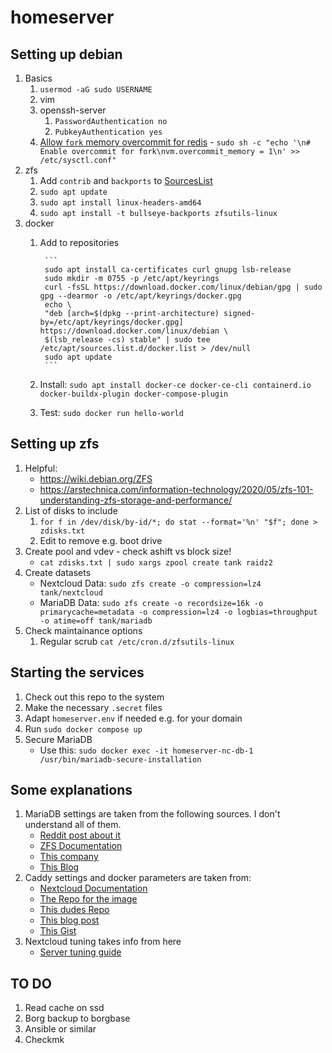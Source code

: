 # homeserver

## Setting up debian
1. Basics
    1. `usermod -aG sudo USERNAME`
    2. vim
    3. openssh-server
        1. `PasswordAuthentication no`
        2. `PubkeyAuthentication yes`
    4. [Allow `fork` memory overcommit for redis](https://redis.io/docs/getting-started/faq/#background-saving-fails-with-a-fork-error-on-linux) - `sudo sh -c "echo '\n# Enable overcommit for fork\nvm.overcommit_memory = 1\n' >> /etc/sysctl.conf"`
2. zfs
    1. Add `contrib` and `backports` to [SourcesList](https://wiki.debian.org/SourcesList)
    2. `sudo apt update`
    3. `sudo apt install linux-headers-amd64`
    4. `sudo apt install -t bullseye-backports zfsutils-linux`
3. docker
    1. Add to repositories

            ```
            sudo apt install ca-certificates curl gnupg lsb-release
            sudo mkdir -m 0755 -p /etc/apt/keyrings
            curl -fsSL https://download.docker.com/linux/debian/gpg | sudo gpg --dearmor -o /etc/apt/keyrings/docker.gpg
            echo \
            "deb [arch=$(dpkg --print-architecture) signed-by=/etc/apt/keyrings/docker.gpg] https://download.docker.com/linux/debian \
            $(lsb_release -cs) stable" | sudo tee /etc/apt/sources.list.d/docker.list > /dev/null
            sudo apt update
            ```
    2. Install: `sudo apt install docker-ce docker-ce-cli containerd.io docker-buildx-plugin docker-compose-plugin`
    3. Test: `sudo docker run hello-world`

## Setting up zfs
1. Helpful:
    - https://wiki.debian.org/ZFS
    - https://arstechnica.com/information-technology/2020/05/zfs-101-understanding-zfs-storage-and-performance/
2. List of disks to include
    1. `for f in /dev/disk/by-id/*; do stat --format='%n' "$f"; done > zdisks.txt`
    2. Edit to remove e.g. boot drive
3. Create pool and vdev - check ashift vs block size!
    - `cat zdisks.txt | sudo xargs zpool create tank raidz2 `
4. Create datasets
    - Nextcloud Data: `sudo zfs create -o compression=lz4 tank/nextcloud`
    - MariaDB Data: `sudo zfs create -o recordsize=16k -o primarycache=metadata -o compression=lz4 -o logbias=throughput -o atime=off tank/mariadb`
5. Check maintainance options
    1. Regular scrub `cat /etc/cron.d/zfsutils-linux`

## Starting the services
1. Check out this repo to the system
2. Make the necessary `.secret` files
3. Adapt `homeserver.env` if needed e.g. for your domain
3. Run `sudo docker compose up`
4. Secure MariaDB
    - Use this: `sudo docker exec -it homeserver-nc-db-1 /usr/bin/mariadb-secure-installation`

## Some explanations
1. MariaDB settings are taken from the following sources. I don't understand all of them.
    - [Reddit post about it](https://www.reddit.com/r/zfs/comments/u1xklc/mariadbmysql_database_settings_for_zfs/)
    - [ZFS Documentation](https://openzfs.github.io/openzfs-docs/Performance%20and%20Tuning/Workload%20Tuning.html#mysql)
    - [This company](https://www.percona.com/blog/mysql-zfs-performance-update/)
    - [This Blog](https://shatteredsilicon.net/mysql-mariadb-innodb-on-zfs/)
2. Caddy settings and docker parameters are taken from:
    - [Nextcloud Documentation](https://github.com/nextcloud/documentation/blob/master/admin_manual/configuration_server/reverse_proxy_configuration.rst)
    - [The Repo for the image](https://github.com/lucaslorentz/caddy-docker-proxy)
    - [This dudes Repo](https://github.com/blazekjan/docker-selfhosted-apps)
    - [This blog post](https://dev.to/jhot/caddy-docker-proxy-like-traefik-but-better-565l)
    - [This Gist](https://gist.github.com/tmo1/72a9dc98b0b6b75f7e4ec336cdc399e1)
3. Nextcloud tuning takes info from here
	- [Server tuning guide](https://docs.nextcloud.com/server/21/admin_manual/installation/server_tuning.html)

## TO DO
1. Read cache on ssd
2. Borg backup to borgbase
3. Ansible or similar
4. Checkmk
